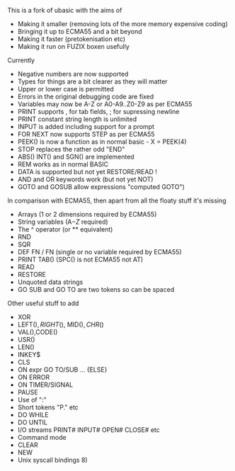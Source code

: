 This is a fork of ubasic with the aims of

- Making it smaller (removing lots of the more memory expensive coding)
- Bringing it up to ECMA55 and a bit beyond
- Making it faster (pretokenisation etc)
- Making it run on FUZIX boxen usefully

Currently

- Negative numbers are now supported
- Types for things are a bit clearer as they will matter
- Upper or lower case is permitted
- Errors in the original debugging code are fixed
- Variables may now be A-Z or A0-A9..Z0-Z9 as per ECMA55
- PRINT supports , for tab fields, ; for supressing newline
- PRINT constant string length is unlimited
- INPUT is added including support for a prompt
- FOR NEXT now supports STEP as per ECMA55
- PEEK() is now a function as in normal basic - X = PEEK(4)
- STOP replaces the rather odd "END"
- ABS() INT() and SGN() are implemented
- REM works as in normal BASIC
- DATA is supported but not yet RESTORE/READ !
- AND and OR keywords work (but not yet NOT)
- GOTO and GOSUB allow expressions "computed GOTO")

In comparison with ECMA55, then apart from all the floaty stuff it's missing

- Arrays (1 or 2 dimensions required by ECMA55)
- String variables (A$-Z$ required)
- The ^ operator (or ** equivalent)
- RND
- SQR
- DEF FN / FN (single or no variable required by ECMA55)
- PRINT TAB() (SPC() is not ECMA55 not AT)
- READ
- RESTORE
- Unquoted data strings
- GO SUB and GO TO are two tokens so can be spaced

Other useful stuff to add

- XOR
- LEFT$(), RIGHT$(), MID$(), CHR$()
- VAL(),CODE()
- USR()
- LEN()
- INKEY$
- CLS
- ON expr GO TO/SUB  ... {ELSE}
- ON ERROR
- ON TIMER/SIGNAL
- PAUSE
- Use of ":"
- Short tokens "P." etc
- DO WHILE
- DO UNTIL
- I/O streams PRINT# INPUT# OPEN# CLOSE# etc
- Command mode
- CLEAR
- NEW
- Unix syscall bindings 8)
